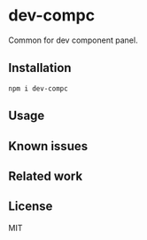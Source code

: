 # dev-compc

Common for dev component panel.

## Installation

```
npm i dev-compc
```

## Usage

## Known issues

## Related work

## License

MIT

